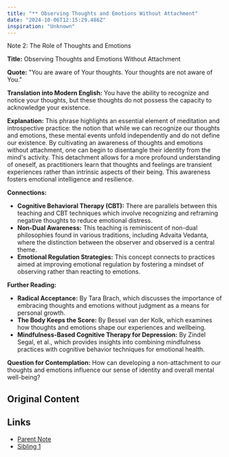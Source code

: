 ```yaml
---
title: "** Observing Thoughts and Emotions Without Attachment"
date: "2024-10-06T12:15:29.486Z"
inspiration: "Unknown"
---
```


Note 2: The Role of Thoughts and Emotions

**Title:** Observing Thoughts and Emotions Without Attachment

**Quote:** "You are aware of Your thoughts. Your thoughts are not aware of You."

**Translation into Modern English:** You have the ability to recognize and notice your thoughts, but these thoughts do not possess the capacity to acknowledge your existence.

**Explanation:** This phrase highlights an essential element of meditation and introspective practice: the notion that while we can recognize our thoughts and emotions, these mental events unfold independently and do not define our existence. By cultivating an awareness of thoughts and emotions without attachment, one can begin to disentangle their identity from the mind's activity. This detachment allows for a more profound understanding of oneself, as practitioners learn that thoughts and feelings are transient experiences rather than intrinsic aspects of their being. This awareness fosters emotional intelligence and resilience.

**Connections:**
- **Cognitive Behavioral Therapy (CBT):** There are parallels between this teaching and CBT techniques which involve recognizing and reframing negative thoughts to reduce emotional distress.
- **Non-Dual Awareness:** This teaching is reminiscent of non-dual philosophies found in various traditions, including Advaita Vedanta, where the distinction between the observer and observed is a central theme.
- **Emotional Regulation Strategies:** This concept connects to practices aimed at improving emotional regulation by fostering a mindset of observing rather than reacting to emotions.

**Further Reading:**
- **Radical Acceptance:** By Tara Brach, which discusses the importance of embracing thoughts and emotions without judgment as a means for personal growth.
- **The Body Keeps the Score:** By Bessel van der Kolk, which examines how thoughts and emotions shape our experiences and wellbeing.
- **Mindfulness-Based Cognitive Therapy for Depression:** By Zindel Segal, et al., which provides insights into combining mindfulness practices with cognitive behavior techniques for emotional health.

**Question for Contemplation:** How can developing a non-attachment to our thoughts and emotions influence our sense of identity and overall mental well-being?

## Original Content



## Links

- [Parent Note](/parent-note.md)
- [Sibling 1](/zettel1.md)
